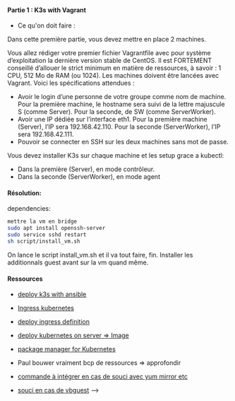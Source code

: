 #### Partie 1 : K3s with Vagrant

- Ce qu'on doit faire :

Dans cette première partie, vous devez mettre en place 2 machines.

Vous allez rédiger votre premier fichier Vagrantfile avec pour système d’exploitation
la dernière version stable de CentOS. Il est FORTEMENT conseillé d’allouer le strict
minimum en matière de ressources, à savoir : 1 CPU, 512 Mo de RAM (ou 1024). Les
machines doivent être lancées avec Vagrant.
Voici les spécifications attendues :

- Avoir le login d’une personne de votre groupe comme nom de machine. Pour la
  première machine, le hostname sera suivi de la lettre majuscule S (comme Server).
  Pour la seconde, de SW (comme ServerWorker).
- Avoir une IP dédiée sur l’interface eth1. Pour la première machine (Server), l’IP
  sera 192.168.42.110. Pour la seconde (ServerWorker), l’IP sera 192.168.42.111.
- Pouvoir se connecter en SSH sur les deux machines sans mot de passe.

Vous devez installer K3s sur chaque machine et les setup grace a kubectl:

- Dans la première (Server), en mode contrôleur.
- Dans la seconde (ServerWorker), en mode agent

#### Résolution:

dependencies:

```bash
mettre la vm en bridge
sudo apt install openssh-server
sudo service sshd restart
sh script/install_vm.sh

```

On lance le script install_vm.sh et il va tout faire, fin.
Installer les additionnals guest avant sur la vm quand même.

#### Ressources

- [deploy k3s with ansible](https://www.suse.com/c/rancher_blog/deploying-k3s-with-ansible/)
- [Ingress kubernetes](https://kubernetes.io/fr/docs/concepts/services-networking/ingress/)
- [deploy ingress definition](https://github.com/paulbouwer/hello-kubernetes/blob/6e9ac0e273bfdaf1f9b78501e8b046be00d44eb3/docs/deploy-with-ingress.md#deploy-ingress-definition)
- [deploy kubernetes on server => Image](https://hub.docker.com/r/paulbouwer/hello-kubernetes)
- [package manager for Kubernetes](https://v3.helm.sh/)

- Paul bouwer vraiment bcp de ressources => approfondir
- [commande à intégrer en cas de souci avec yum mirror etc](https://www.cyberithub.com/solved-failed-to-download-metadata-for-repo-appstream/)
- [souci en cas de vbguest](https://stackoverflow.com/questions/43492322/vagrant-was-unable-to-mount-virtualbox-shared-folders) -->
